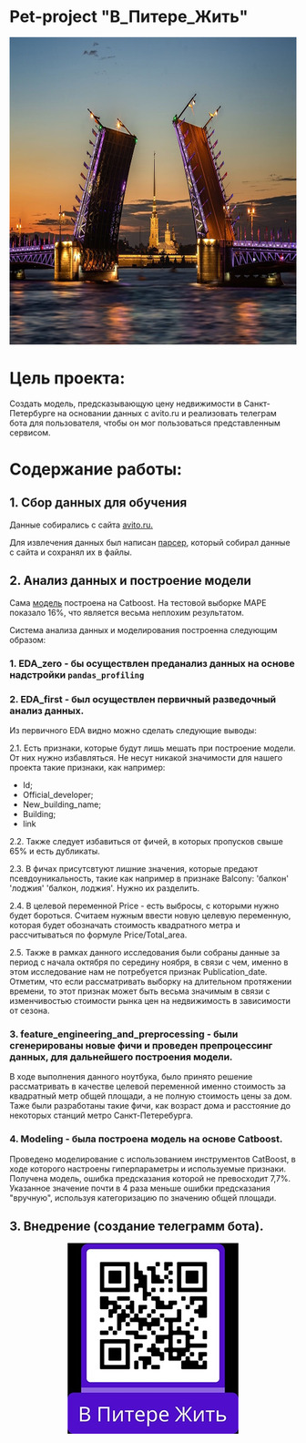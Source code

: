 # Pet-project "В_Питере_Жить"

<p align="center">
  <img width="960" height="540" src="https://github.com/NeKonnnn/PetProject-price-real-estate-in-St.-Petersburg/blob/main/Peterss.jpg">
</p>


# Цель проекта:

Создать модель, предсказывающую цену недвижимости в Санкт-Петербурге на основании данных с avito.ru и реализовать телеграм бота для пользователя, чтобы он мог пользоваться представленным сервисом.

# Содержание работы:

## 1. Сбор данных для обучения

Данные собирались с сайта [avito.ru.](https://www.avito.ru/)

Для извлечения данных был написан [парсер](https://github.com/NeKonnnn/PetProject-price-real-estate-in-St.-Petersburg/blob/main/parser/avito_parser.py), который собирал данные с сайта и сохранял их в файлы.

## 2. Анализ данных и построение модели 

Сама [модель](https://github.com/NeKonnnn/PetProject-price-real-estate-in-St.-Petersburg/blob/main/notebooks/3.%20Modeling.ipynb)
построена на Catboost. На тестовой выборке MAPE показало 16%, что является весьма неплохим результатом. 
 
Система анализа данных и моделирования построенна следующим образом:
### 1. EDA_zero - бы осуществлен преданализ данных на основе надстройки `pandas_profiling`

### 2. EDA_first - был осуществлен первичный разведочный анализ данных.

Из первичного EDA видно можно сделать следующие выводы:

2.1. Есть признаки, которые будут лишь мешать при построение модели. От них нужно избавляться. Не несут никакой значимости для нашего проекта такие признаки, как например:

- Id;
- Official_developer;
- New_building_name;
- Building;
- link

2.2. Также следует избавиться от фичей, в которых пропусков свыше 65% и есть дубликаты.

2.3. В фичах присутcвтуют лишние значения, которые предают псевдоуникальность, такие как например в признаке Balcony: 'балкон' 'лоджия' 'балкон, лоджия'. Нужно их разделить.

2.4. В целевой переменной Price - есть выбросы, с которыми нужно будет бороться. Считаем нужным ввести новую целевую переменную, которая будет обозначать стоимость квадратного метра и рассчитываться по формуле Price/Total_area.

2.5. Также в рамках данного исследования были собраны данные за период с начала октября по середину ноября, в связи с чем, именно в этом исследование нам не потребуется признак Publication_date. Отметим, что если рассматривать выборку на длительном протяжении времени, то этот признак может быть весьма значимым в связи с изменчивостью стоимости рынка цен на недвижимость в зависимости от сезона.

### 3. feature_engineering_and_preprocessing - были сгенерированы новые фичи и проведен препроцессинг данных, для дальнейшего построения модели.

В ходе выполнения данного ноутбука, было принято решение рассматривать в качестве целевой переменной именно стоимость за квадратный метр общей площади, а не полную стоимость цены за дом. Таже были разработаны такие фичи, как возраст дома и расстояние до некоторых станций метро Санкт-Петеребурга.

### 4. Modeling - была построена модель на основе Catboost.

Проведено моделирование с использованием инструментов CatBoost, в ходе которого настроены гиперпараметры и используемые признаки. Получена модель, ошибка предсказания которой не превосходит 7,7%. Указанное значение почти в 4 раза меньше ошибки предсказания "вручную", используя категоризацию по значению общей площади.

## 3. Внедрение (создание телеграмм бота).


<p align="center">
  <img width="300" height="335" src="https://github.com/NeKonnnn/PetProject-price-real-estate-in-St.-Petersburg/blob/main/qr_code.jpg">
</p>






